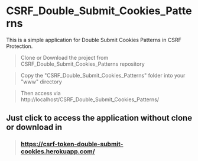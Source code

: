 # CSRF_Double_Submit_Cookies_Patterns
This is a simple application for Double Submit Cookies Patterns in CSRF Protection.


> Clone or Download the project from CSRF_Double_Submit_Cookies_Patterns repository

> Copy the "CSRF_Double_Submit_Cookies_Patterns" folder into your "www" directory

> Then access via http://localhost/CSRF_Double_Submit_Cookies_Patterns/


## Just click to access the application without clone or download in
> ### https://csrf-token-double-submit-cookies.herokuapp.com/
